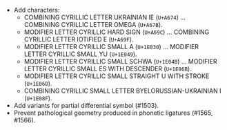 * Add characters:
  - COMBINING CYRILLIC LETTER UKRAINIAN IE (`U+A674`) ... COMBINING CYRILLIC LETTER OMEGA (`U+A67B`).
  - MODIFIER LETTER CYRILLIC HARD SIGN (`U+A69C`) ... COMBINING CYRILLIC LETTER IOTIFIED E (`U+A69F`).
  - MODIFIER LETTER CYRILLIC SMALL A (`U+1E030`) ... MODIFIER LETTER CYRILLIC SMALL YU (`U+1E049`).
  - MODIFIER LETTER CYRILLIC SMALL SCHWA (`U+1E04B`) ... MODIFIER LETTER CYRILLIC SMALL ES WITH DESCENDER (`U+1E06B`).
  - MODIFIER LETTER CYRILLIC SMALL STRAIGHT U WITH STROKE (`U+1E06D`).
  - COMBINING CYRILLIC SMALL LETTER BYELORUSSIAN-UKRAINIAN I (`U+1E08F`).
* Add variants for partial differential symbol (#1503).
* Prevent pathological geometry produced in phonetic ligatures (#1565, #1566).
